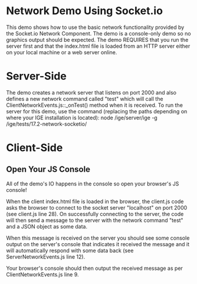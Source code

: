 # Network Demo Using Socket.io
This demo shows how to use the basic network functionality provided by the Socket.io Network Component. The demo is a
console-only demo so no graphics output should be expected. The demo REQUIRES that you run the server first and that the
index.html file is loaded from an HTTP server either on your local machine or a web server online.

# Server-Side
The demo creates a network server that listens on port 2000 and also defines a new network command called "test" which
will call the ClientNetworkEvents.js::_onTest() method when it is received. To run the server for this demo, use the
command (replacing the paths depending on where your IGE installation is located):
	node /ige/server/ige -g /ige/tests/17.2-network-socketio/

# Client-Side
## Open Your JS Console
All of the demo's IO happens in the console so open your browser's JS console!

When the client index.html file is loaded in the browser, the client.js code asks the browser to connect to the socket
server "localhost" on port 2000 (see client.js line 28). On successfully connecting to the server, the code will then
send a message to the server with the network command "test" and a JSON object as some data.

When this message is received on the server you should see some console output on the server's console that indicates it
received the message and it will automatically respond with some data back (see ServerNetworkEvents.js line 12).

Your browser's console should then output the received message as per ClientNetworkEvents.js line 9.